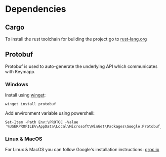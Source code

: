 # Dependencies

## Cargo

To install the rust toolchain for building the project go to 
[rust-lang.org](https://www.rust-lang.org/tools/install)

## Protobuf

Protobuf is used to auto-generate the underlying API which communicates with Keymapp.

### Windows

Install using [winget](https://learn.microsoft.com/en-us/windows/package-manager/winget/):

`winget install protobuf`

Add environment variable using powershell:

```pwsh
Set-Item -Path Env:\PROTOC -Value '%USERPROFILE%\AppData\Local\Microsoft\WinGet\Packages\Google.Protobuf_Microsoft.Winget.Source_8wekyb3d8bbwe\bin\protoc.exe'
```

### Linux & MacOS

For Linux & MacOS you can follow Google's installation instructions:
[grpc.io](https://grpc.io/docs/protoc-installation/)
